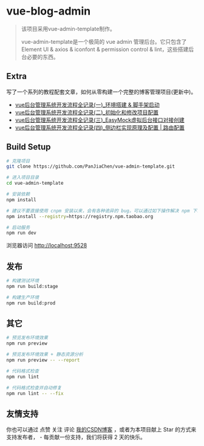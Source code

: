 # vue-blog-admin

> 该项目采用vue-admin-template制作。
>
> vue-admin-template是一个极简的 vue admin 管理后台。它只包含了 Element UI & axios & iconfont & permission control & lint，这些搭建后台必要的东西。

## Extra

写了一个系列的教程配套文章，如何从零构建一个完整的博客管理项目(更新中)。

- [vue后台管理系统开发流程全记录(一)_环境搭建 & 脚手架启动](https://blog.csdn.net/weixin_45809580/article/details/114369239)
- [vue后台管理系统开发流程全记录(二)_初始化和修改项目配置](https://blog.csdn.net/weixin_45809580/article/details/114369541)
- [vue后台管理系统开发流程全记录(三)_EasyMock虚拟后台接口对接创建](https://blog.csdn.net/weixin_45809580/article/details/115148129)
- [vue后台管理系统开发流程全记录(四)_侧边栏实现原理及配置 | 路由配置](https://blog.csdn.net/weixin_45809580/article/details/115984085)

## Build Setup

```bash
# 克隆项目
git clone https://github.com/PanJiaChen/vue-admin-template.git

# 进入项目目录
cd vue-admin-template

# 安装依赖
npm install

# 建议不要直接使用 cnpm 安装以来，会有各种诡异的 bug。可以通过如下操作解决 npm 下载速度慢的问题
npm install --registry=https://registry.npm.taobao.org

# 启动服务
npm run dev
```

浏览器访问 [http://localhost:9528](http://localhost:9528)

## 发布

```bash
# 构建测试环境
npm run build:stage

# 构建生产环境
npm run build:prod
```

## 其它

```bash
# 预览发布环境效果
npm run preview

# 预览发布环境效果 + 静态资源分析
npm run preview -- --report

# 代码格式检查
npm run lint

# 代码格式检查并自动修复
npm run lint -- --fix
```

## 友情支持

你也可以通过 点赞 关注 评论 [我的CSDN博客](https://blog.csdn.net/weixin_45809580?spm=1001.2014.3001.5343) ，或者为本项目献上 Star 的方式来支持发布者， - 每贡献一份支持，我们将获得 2 天的快乐。


